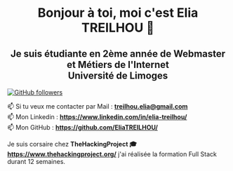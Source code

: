 <h1 align="center">Bonjour à toi, moi c'est Elia TREILHOU 👋 </h1>

<h2 align="center">Je suis étudiante en 2ème année de Webmaster et Métiers de l'Internet </br> Université de Limoges </h2>

<a target="_blank" rel="noopener noreferrer" href="https://img.shields.io/github/followers/EliaTREILHOU.svg?style=social&label=Follow&maxAge=2592000"><img src="https://img.shields.io/github/followers/EliaTREILHOU.svg?style=social&label=Follow&maxAge=2592000" alt="GitHub followers" data-canonical-src="https://github.com/EliaTREILHOU?tab=followers" style="max-width:100%;"></a>
  
📫 Si tu veux me contacter par Mail : **treilhou.elia@gmail.com** </br>
📫 Mon Linkedin : **https://www.linkedin.com/in/elia-treilhou/** </br>
📫 Mon GitHub : **https://github.com/EliaTREILHOU/**

Je suis corsaire chez **TheHackingProject 🎓** **https://www.thehackingproject.org/** j'ai réalisée la formation Full Stack durant 12 semaines.

<p align="center">
  <a href="https://github.com/EliaTREIILHOU"></a>
</p>
